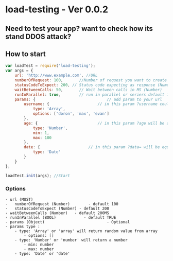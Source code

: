 # load-testing - Ver 0.0.2

## Need to test your app? want to check how its stand DDOS attack?

## How to start
```js
var loadTest = require('load-testing');
var args = {
	url: 'http://www.example.com', //URL
	numberOfRequest: 100, 		//Number of request you want to create could be any number (Numer)
	statusCodeToExpect: 200, // Status code expecting as response (Numer)
	waitBetweenCalls: 50,		// Wait between calls in MS (Number)
	runInParallel: true,		// run in parallel or seriers default is parallel (BOOL)
	params: {								// add param to your url
		username: {						// in this param ?username could be equal to doron or max or evan randomly
			type: 'Array',
			options: ['doron', 'max', 'evan']
		},
		age: {							// in this param ?age will be a random number between 1 to 100
			type: 'Number',
			min: 1,
			max: 100
		},
		date: {						// in this param ?data= will be equal to a date
			type: 'Date'
		}
	}
};

loadTest.init(args); //Start

```



### Options
	- url (MUST)
	-	numberOfRequest (Number)		- default 100
	-	statusCodeToExpect (Number) - default 200
	- waitBetweenCalls (Number)   - default 200MS
	- runInParallel (BOOL)			  - default TRUE
	- params (Object)							- Optional
	- params type :
		- type: 'Array' or 'array' will return random value from array
			- options: []
		- type: 'Number' or 'number' will return a number
			- min: number
			- max: number
		- type: 'Date' or 'date'
